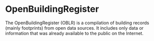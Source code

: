 # OpenBuildingRegister
The OpenBuildingRegister (OBLR) is a compilation of building records (mainly footprints) from open data sources. It includes only data or information that was already available to the public on the Internet.

